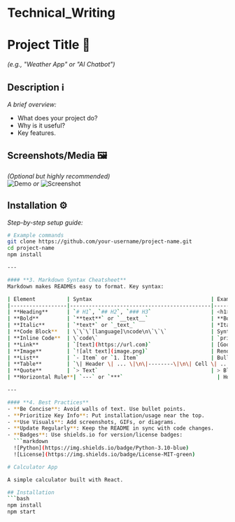 # Technical_Writing
# Project Title 🚀  
*(e.g., "Weather App" or "AI Chatbot")*  

## Description ℹ️  
*A brief overview:*  
- What does your project do?  
- Why is it useful?  
- Key features.  

## Screenshots/Media 🖼️  
*(Optional but highly recommended)*  
![Demo](demo.gif) *or* ![Screenshot](screenshot.png)  

## Installation ⚙️  
*Step-by-step setup guide:*  
```bash
# Example commands
git clone https://github.com/your-username/project-name.git
cd project-name
npm install

---

#### **3. Markdown Syntax Cheatsheet**  
Markdown makes READMEs easy to format. Key syntax:  

| Element          | Syntax                                      | Example Output                          |
|------------------|---------------------------------------------|-----------------------------------------|
| **Heading**      | `# H1`, `## H2`, `### H3`                   | <h1>H1</h1>, <h2>H2</h2>               |
| **Bold**         | `**text**` or `__text__`                    | **Bold text**                           |
| **Italic**       | `*text*` or `_text_`                        | *Italic text*                           |
| **Code Block**   | \`\`\`[language]\ncode\n\`\`\`              | Syntax-highlighted code                 |
| **Inline Code**  | \`code\`                                    | `print("Hello")`                        |
| **Link**         | `[text](https://url.com)`                   | [Google](https://google.com)            |
| **Image**        | `![alt text](image.png)`                    | Renders the image                       |
| **List**         | `- Item` or `1. Item`                       | Bullet/numbered list                    |
| **Table**        | `\| Header \| ... \|\n\|--------\|\n\| Cell \| ... \|` | Table (like above)     |
| **Quote**        | `> Text`                                    | > Blockquote                            |
| **Horizontal Rule**| `---` or `***`                              | Horizontal line (like below)            |

---

#### **4. Best Practices**  
- **Be Concise**: Avoid walls of text. Use bullet points.  
- **Prioritize Key Info**: Put installation/usage near the top.  
- **Use Visuals**: Add screenshots, GIFs, or diagrams.  
- **Update Regularly**: Keep the README in sync with code changes.  
- **Badges**: Use shields.io for version/license badges:  
  ```markdown
  ![Python](https://img.shields.io/badge/Python-3.10-blue)
  ![License](https://img.shields.io/badge/License-MIT-green)

# Calculator App  

A simple calculator built with React.  

## Installation  
```bash
npm install
npm start
